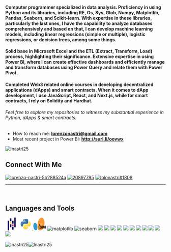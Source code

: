 <h4 align="left"> Computer programmer specialized in data analysis. Proficiency in using Python and its libraries, including RE, Os, Sys, Glob, Numpy, Matplotlib, Pandas, Seaborn, and Scikit-learn. With expertise in these libraries, particularly the last ones, I have the capability to analyze databases comprehensively and based on that, I can develop machine learning models, including linear regressions (simple or multiple), logistic regressions, or decision trees, among some things.</h4>

<h4 align="left"> Solid base in Microsoft Excel and the ETL (Extract, Transform, Load) process, highlighting their significance. Extensive expertise in using Power BI, where I can create effective dashboards and efficiently manage and transform databases using Power Query and relate them with Power Pivot. </h4>
  
<h4 align="left"> Completed Web3 related online courses in developing decentralized applications (dApps) and smart contracts. When it comes to dApp development, I use JavaScript, React, and Next.js, while for smart contracts, I rely on Solidity and Hardhat.</h4>


<h6 align="left"> Feel free to explore my repositories to witness my substantial experience in Python, dApps & smart contracts.</h6>

- How to reach me: **lorenzonastri@gmail.com**
- Most recent project in Power BI: **http://surl.li/oovwx**

<p align="left"> <img src="https://komarev.com/ghpvc/?username=lnastri25&label=Profile%20views&color=0e75b6&style=flat" alt="lnastri25" /> </p>

## Connect With Me
<p align="left">
<a href="https://linkedin.com/in/lorenzo-nastri" target="blank"><img align="center" src="https://raw.githubusercontent.com/rahuldkjain/github-profile-readme-generator/master/src/images/icons/Social/linked-in-alt.svg" alt="lorenzo-nastri-5b288524a" height="30" width="40" /></a>
<a href="https://stackoverflow.com/users/20897795" target="blank"><img align="center" src="https://raw.githubusercontent.com/rahuldkjain/github-profile-readme-generator/master/src/images/icons/Social/stack-overflow.svg" alt="20897795" height="30" width="40" /></a>
<a href="https://discord.gg/lolonastri#1808" target="blank"><img align="center" src="https://raw.githubusercontent.com/rahuldkjain/github-profile-readme-generator/master/src/images/icons/Social/discord.svg" alt="lolonastri#1808" height="30" width="40" /></a>
</p>

---


<br/>

## Languages and Tools
<p align="left"> 
    <img src="https://raw.githubusercontent.com/devicons/devicon/2ae2a900d2f041da66e950e4d48052658d850630/icons/pandas/pandas-original.svg" alt="pandas" width="40" height="40"/>
    <a href="https://www.python.org" target="_blank" rel="noreferrer">
        <img src="https://raw.githubusercontent.com/devicons/devicon/master/icons/python/python-original.svg" alt="python" width="40" height="40" style="margin-right: 0px"/>
    </a>
    <img src="https://raw.githubusercontent.com/scikit-learn/scikit-learn/0d4a88e311997c8f70d54be472b23860521d74b3/doc/logos/scikit-learn-logo-without-subtitle.svg" alt="scikit-learn" width="40" height="40"/>
    <img src="https://raw.githubusercontent.com/matplotlib/matplotlib/e5a85f960b2d47eac371cff709b830d52c36d267/lib/matplotlib/mpl-data/images/matplotlib.svg" alt="matplotlib" width="40" height="40"/>
    <img src="https://user-images.githubusercontent.com/104145773/171375260-c711bda4-ff6d-4693-9a91-b234744f13ad.svg" alt="seaborn" width="40" height="40"/>
    <img width="40px" src="https://skillicons.dev/icons?i=js"/>
    <img width="40px" src="https://skillicons.dev/icons?i=git"/>
    <img width="40px" src="https://skillicons.dev/icons?i=nodejs"/>
    <img width="40px" src="https://skillicons.dev/icons?i=bash"/>
    <img width="40px" src="https://skillicons.dev/icons?i=vscode"/>
    <img width="40px" src="https://skillicons.dev/icons?i=github"/>
    <img width="40px" src="https://skillicons.dev/icons?i=solidity"/>
    <img width="40px" src="https://skillicons.dev/icons?i=nextjs"/>
    <img width="40px" src="https://skillicons.dev/icons?i=react"/>
    <img width="40px" src="https://skillicons.dev/icons?i=html"/>
    <img width="40px" src="https://skillicons.dev/icons?i=css"/>
</p>


<!-- <p><img align="left" src="https://github-readme-stats-sigma-five.vercel.app/api/top-langs?username=lnastri25&show_icons=true&locale=en&layout=compact&theme=algolia" alt="lnastri25" /></p> -->


<p><img align="left" src="https://github-readme-stats-sigma-five.vercel.app/api?username=lnastri25&show_icons=true&locale=en&theme=algolia" alt="lnastri25" /></p>


<p><img align="left" src="https://github-readme-streak-stats.herokuapp.com/?user=lnastri25&&theme=algolia" alt="lnastri25" /></p>

